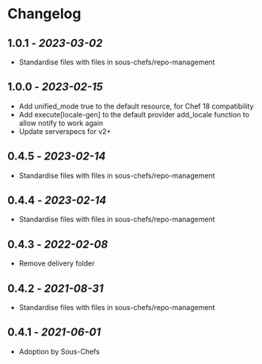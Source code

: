 # Changelog

## 1.0.1 - *2023-03-02*

- Standardise files with files in sous-chefs/repo-management

## 1.0.0 - *2023-02-15*

- Add unified_mode true to the default resource, for Chef 18 compatibility
- Add execute[locale-gen] to the default provider add_locale function to allow notify to work again
- Update serverspecs for v2+

## 0.4.5 - *2023-02-14*

- Standardise files with files in sous-chefs/repo-management

## 0.4.4 - *2023-02-14*

- Standardise files with files in sous-chefs/repo-management

## 0.4.3 - *2022-02-08*

- Remove delivery folder

## 0.4.2 - *2021-08-31*

- Standardise files with files in sous-chefs/repo-management

## 0.4.1 - *2021-06-01*

- Adoption by Sous-Chefs
